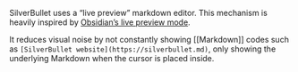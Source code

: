 SilverBullet uses a “live preview” markdown editor. This mechanism is heavily inspired by [Obsidian’s live preview mode](https://help.obsidian.md/Live+preview+update).

It reduces visual noise by not constantly showing [[Markdown]] codes such as `[SilverBullet website](https://silverbullet.md)`, only showing the underlying Markdown when the cursor is placed inside. 